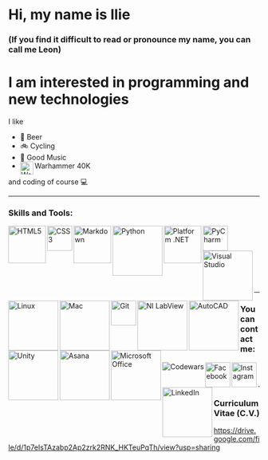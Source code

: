 # Hi, my name is Ilie
### (If you find it difficult to read or pronounce my name, you can call me Leon)
# I am interested in programming and new technologies

I like
- :beer:  Beer
- :bike:  Cycling
- :metal:  Good Music
- <img align="left" alt="Warhammer 40K" width="26px" src="https://64.media.tumblr.com/e32a3aa58a4d127fed382ed067a94dc0/tumblr_p9l3qvZcgD1tdqkuno1_1280.pnj" />Warhammer 40K

and coding of course :computer:

---

### Skills and Tools:
<img align="left" alt="HTML5" width="75px" src="https://www.mymac.com/wp-content/uploads/2019/05/logo-2582748_960_720.png">
<img align="left" alt="CSS3" width="50px" src="https://upload.wikimedia.org/wikipedia/commons/thumb/d/d5/CSS3_logo_and_wordmark.svg/1452px-CSS3_logo_and_wordmark.svg.png">
<img align="left" alt="Markdown" width="75px" src="https://upload.wikimedia.org/wikipedia/commons/thumb/4/48/Markdown-mark.svg/1200px-Markdown-mark.svg.png">
<img align="left" alt="Python" width="100px" src="https://logos-world.net/wp-content/uploads/2021/10/Python-Symbol.png">
<img align="left" alt="Platform .NET" width="75px" src="https://upload.wikimedia.org/wikipedia/commons/thumb/a/a3/.NET_Logo.svg/800px-.NET_Logo.svg.png">
<img align="left" alt="PyCharm" width="50px" src="https://upload.wikimedia.org/wikipedia/commons/1/1d/PyCharm_Icon.svg">
<img align="left" alt="Visual Studio" width="100px" src="https://devblogs.microsoft.com/visualstudio/wp-content/uploads/sites/4/2020/04/devblog-brand-visualstudiowin2019.png">
<img align="left" alt="Linux" width="100px" src="https://multimedia.emkt.respondeai.com.br/respai-GXfnk/photos/6f0f5d8b-caba-4fbb-828f-c4ebc496eafa.png">
<img align="left" alt="Mac" width="100px" src="https://brandlogos.net/wp-content/uploads/2013/04/mac-os-vector-logo.png">
<img align="left" alt="Git" width="50px" src="https://git-scm.com/images/logos/downloads/Git-Icon-1788C.png">
<img align="left" alt="NI LabView" width="100px" src="https://mlegimnpy7qi.i.optimole.com/fUOxAhg-EUDSlbiN/w:auto/h:auto/q:mauto/https://www.softwarekey.com/wp-content/uploads/2015/05/labview-logo.png">
<img align="left" alt="AutoCAD" width="100px" src="https://1000logos.net/wp-content/uploads/2021/04/AutoCAD-logo.png">
<img align="left" alt="Unity" width="100px" src="https://1000logos.net/wp-content/uploads/2021/10/Unity-logo.png">
<img align="left" alt="Asana" width="100px" src="https://upload.wikimedia.org/wikipedia/commons/3/3b/Asana_logo.svg">
<img align="left" alt="Microsoft Office" width="100px" src="https://upload.wikimedia.org/wikipedia/commons/4/4f/Microsoft_Office_2013-2019_logo_and_wordmark.svg">

<br />
<br />
<br />
<br />
<br />
<br />
<br />

---

### You can contact me:
<img align="left" alt="Codewars" src="https://www.codewars.com/users/Cojocaru-Ilie/badges/large" />
<a href="https://www.facebook.com/ilie.cojocaru.777"><img align="left" alt="Facebook" width="50px" src="https://www.facebook.com/images/fb_icon_325x325.png" /></a>
<a href="https://www.instagram.com/ilie.cojocaru.777"><img align="left" alt="Instagram" width="50px" src="https://upload.wikimedia.org/wikipedia/commons/thumb/e/e7/Instagram_logo_2016.svg/768px-Instagram_logo_2016.svg.png" /></a>
<a href="https://www.linkedin.com/in/ilie-c-7b6935142"><img align="left" alt="LinkedIn" width="100px" src="https://logos-world.net/wp-content/uploads/2020/04/Linkedin-Logo-2011-2019.png" /></a>

<br />
<br />

---

### Curriculum Vitae (C.V.)
https://drive.google.com/file/d/1p7eIsTAzabp2Ap2zrk2RNK_HKTeuPqTh/view?usp=sharing
